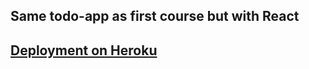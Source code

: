 ## Same todo-app as first course but with React

## [Deployment on Heroku](https://stratos-react-todo.herokuapp.com/)